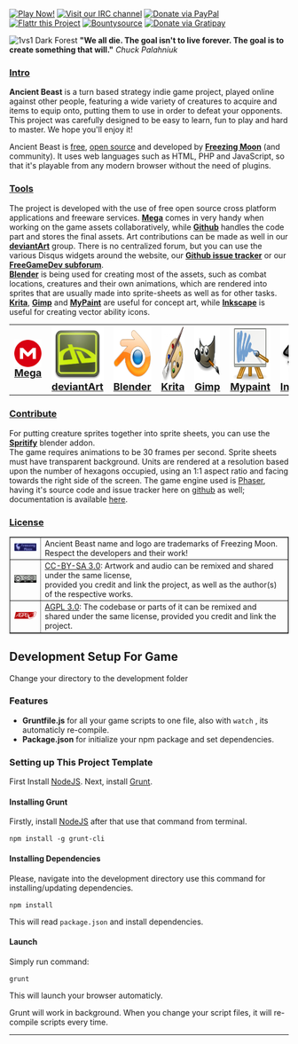 [![Play Now!](http://img.shields.io/badge/Play-Now-red.svg)](http://AncientBeast.com/combat)
[![Visit our IRC channel](http://img.shields.io/badge/IRC-%23AncientBeast-blue.svg)](https://kiwiirc.com/client/irc.freenode.net/?nick=Sinner|?#AncientBeast)
[![Donate via PayPal](http://img.shields.io/badge/PayPal-Donate-orange.svg)](https://www.paypal.com/cgi-bin/webscr?cmd=_s-xclick&hosted_button_id=CJF8R55CJE9R4)
[![Flattr this Project](http://img.shields.io/badge/flattr-Donate-green.svg)](https://flattr.com/thing/126547/Ancient-Beast)
[![Bountysource](https://www.bountysource.com/badge/team?team_id=44509&style=bounties_received)](https://www.bountysource.com/teams/ancientbeast/issues?utm_source=Ancient%20Beast&utm_medium=shield&utm_campaign=bounties_received)
[![Donate via Gratipay](http://img.shields.io/gratipay/AncientBeast.svg)](https://gratipay.com/AncientBeast)


![1vs1 Dark Forest](https://raw.github.com/FreezingMoon/AncientBeast/master/media/screenshots/Dark%20Forest.jpg)
**"We all die. The goal isn't to live forever. The goal is to create something that will."** *Chuck Palahniuk*

<h3><a href="#intro">Intro</a></h3>
<p>
<b>Ancient Beast</b> is a turn based strategy indie game project, played online against other people, featuring a wide variety of creatures to acquire and items to equip onto, putting them to use in order to defeat your opponents.<br>This project was carefully designed to be easy to learn, fun to play and hard to master. We hope you'll enjoy it!
<p>
Ancient Beast is <a href="https://mega.co.nz/#F!GAJAjAzL!AhBUayQndZbH_j2IL2B-nA" target="_blank">free</a>, <a href="https://github.com/FreezingMoon/AncientBeast" target="_blank">open source</a> and developed by <a href="http://www.FreezingMoon.org" target="_blank" class="FM"><b>Freezing Moon</b></a> (and community). It uses web languages such as HTML, PHP and JavaScript, so that it's playable from any modern browser without the need of plugins.
</p>

<h3><a href="#tools">Tools</a></h3>
<p>The project is developed with the use of free open source cross platform applications and freeware services.
<a href="https://mega.co.nz/#F!GAJAjAzL!AhBUayQndZbH_j2IL2B-nA" target="_blank"><b>Mega</b></a> comes in very handy when working on the game assets collaboratively, while <a href="https://github.com/FreezingMoon/AncientBeast" target="_blank"><b>Github</b></a> handles the code part and stores the final assets. Art contributions can be made as well in our <a href="http://Ancient-Beast.deviantart.com" target="_blank"><b>deviantArt</b></a> group. There is no centralized forum, but you can use the various Disqus widgets around the website, our <a href="https://github.com/FreezingMoon/AncientBeast/issues" target="_blank"><b>Github issue tracker</b></a> or our <a href="http://forum.freegamedev.net/viewforum.php?f=70" target="_blank"><b>FreeGameDev subforum</b></a>.<br>
<a href="http://blender.org" target="_blank"><b>Blender</b></a> is being used for creating most of the assets, such as combat locations, creatures and their own animations, which are rendered into sprites that are usually made into sprite-sheets as well as for other tasks.<br>
<a href="http://krita.org" target="_blank"><b>Krita</b></a>, <a href="http://gimp.org" target="_blank"><b>Gimp</b></a> and <a href="http://mypaint.intilinux.com" target="_blank"><b>MyPaint</b></a> are useful for concept art, while <a href="http://inkscape.org" target="_blank"><b>Inkscape</b></a> is useful for creating vector ability icons.</p>
<table style="font-size:18px; font-weight:bold; margin:0; padding:0; margin-left:auto; margin-right:auto; text-align:center;"><tr>

<td><a href="https://mega.co.nz/#F!GAJAjAzL!AhBUayQndZbH_j2IL2B-nA" target="_blank"><img src="images/tools/mega.png" style="display:block; width:99px; height99px;" alt="mega">Mega</a></td>
<td><a href="http://Ancient-Beast.deviantart.com" target="_blank"><img src="images/tools/deviantart.png" style="display:block; width:99px; height:99px;" alt="deviantart">deviantArt</a></td>
<td><a href="http://blender.org" target="_blank"><img src="images/tools/blender.png" style="display:block; width:99px; height:99px;" alt="blender">Blender</a></td>
<td><a href="http://krita.org" target="_blank"><img src="images/tools/krita.png" style="display:block; width:99px; height:99px;" alt="krita">Krita</a></td>
<td><a href="http://gimp.org" target="_blank"><img src="images/tools/gimp.png" style="display:block; width:99px; height:99px;" alt="gimp">Gimp</a></td>
<td><a href="http://mypaint.intilinux.com" target="_blank"><img src="images/tools/mypaint.png" style="display:block; width:99px; height:99px;" alt="mypaint">Mypaint</a></td>
<td><a href="http://inkscape.org" target="_blank"><img src="images/tools/inkscape.png" style="display:block; width:99px; height:99px;" alt="inkscape">Inkscape</a></td>
</tr></table>

<h3><a href="#contribute">Contribute</a></h3>
<p>
For putting creature sprites together into sprite sheets, you can use the <a href="https://github.com/Fweeb/blender_spritify" target="_blank"><b>Spritify</b></a> blender addon.<br>
The game requires animations to be 30 frames per second. Sprite sheets must have transparent background. Units are rendered at a resolution based upon the number of hexagons occupied, using an 1:1 aspect ratio and facing towards the right side of the screen. The game engine used is <a href="http://phaser.io" target="_blank">Phaser</a>, having it's source code and issue tracker here on <a href="">github</a> as well; documentation is available <a href="http://gametest.mobi/phaser/docs/Phaser.html" target="_blank">here</a>.
</p>

<h3><a href="#license">License</a></h3>
<table border="1" width=100%>
	<tr>
		<td><a href="http://www.FreezingMoon.org" target="_blank"><img src="images/FreezingMoon.png" alt="Freezing Moon"></a></td>
		<td>Ancient Beast name and logo are trademarks of Freezing Moon.<br>Respect the developers and their work!</td>
	</tr>
	<tr>
		<td><a href="http://creativecommons.org/licenses/by-sa/3.0/" target="_blank"><img src="images/cc-by-sa.png" alt="CC-BY-SA 3.0"></a></td>
		<td><a href="http://creativecommons.org/licenses/by-sa/3.0/" target="_blank">CC-BY-SA 3.0</a>: Artwork and audio can be remixed and shared under the same license,<br>provided you credit and link the project, as well as the author(s) of the respective works.</td>
	</tr>
	<tr>
		<td><a href="http://www.gnu.org/licenses/agpl-3.0.html" target="_blank"><img src="images/agpl.png" alt="AGPL 3.0"></a></td>
		<td><a href="http://www.gnu.org/licenses/agpl-3.0.html" target="_blank">AGPL 3.0</a>: The codebase or parts of it can be remixed and shared under the same license, provided you credit and link the project.</td>
	</tr>
</table>


## Development Setup For Game

Change your directory to the development folder

### Features

- **Gruntfile.js** for all your game scripts to one file, also with `watch` , its automaticly re-compile.
- **Package.json** for initialize your npm package and set dependencies.

### Setting up This Project Template
First Install [NodeJS](http://nodejs.org). Next, install [Grunt](http://gruntjs.com).

#### Installing Grunt

Firstly, install [NodeJS](http://nodejs.org/) after that use that command from terminal.

```
npm install -g grunt-cli
```

#### Installing Dependencies

Please, navigate into the development directory use this command for installing/updating dependencies.

```
npm install
```

This will read `package.json` and install dependencies.

#### Launch

Simply run command:

```
grunt
```

This will launch your browser automaticly.

Grunt will work in background. When you change your script files, it will re-compile scripts every time.

---
